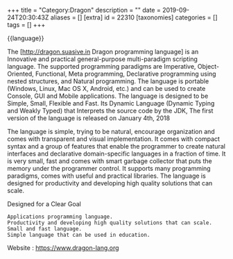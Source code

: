 +++
title = "Category:Dragon"
description = ""
date = 2019-09-24T20:30:43Z
aliases = []
[extra]
id = 22310
[taxonomies]
categories = []
tags = []
+++

{{language}}

The [http://dragon.suasive.in Dragon programming language] is an Innovative and practical general-purpose multi-paradigm scripting language. The supported programming paradigms are Imperative, Object-Oriented, Functional, Meta programming, Declarative programming using nested structures, and Natural programming. The language is portable (Windows, Linux, Mac OS X, Android, etc.) and can be used to create Console, GUI and Mobile applications. The language is designed to be Simple, Small, Flexible and Fast. Its Dynamic Language (Dynamic Typing and Weakly Typed) that Interprets the source code  by the JDK, The first version of the language is released on January 4th, 2018

The language is simple, trying to be natural, encourage organization and comes with transparent and visual implementation. It comes with compact syntax and a group of features that enable the programmer to create natural interfaces and declarative domain-specific languages in a fraction of time. It is very small, fast and comes with smart garbage collector that puts the memory under the programmer control. It supports many programming paradigms, comes with useful and practical libraries. The language is designed for productivity and developing high quality solutions that can scale. 

Designed for a Clear Goal

    Applications programming language.
    Productivity and developing high quality solutions that can scale.
    Small and fast language.
    Simple language that can be used in education.



Website : https://www.dragon-lang.org
